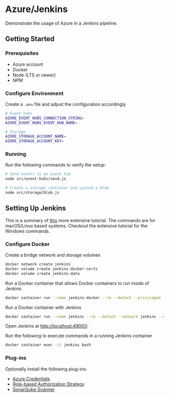 # Azure/Jenkins

Demonstrate the usage of Azure in a Jenkins pipeline.

## Getting Started

### Prerequisites

- Azure account
- Docker
- Node (LTS or newer)
- NPM

### Configure Environment

Create a `.env` file and adjust the configuration accordingly

```bash
# Event hubs
AZURE_EVENT_HUBS_CONNECTION_STRING=
AZURE_EVENT_HUBS_EVENT_HUB_NAME=

# Storage
AZURE_STORAGE_ACCOUNT_NAME=
AZURE_STORAGE_ACCOUNT_KEY=
```

### Running

Run the following commands to verify the setup:

```bash
# Send events to an event hub
node src/event-hubs/send.js

# Create a storage container and upload a blob
node src/storage/blob.js
```

## Setting Up Jenkins

This is a summary of [this](https://jenkins.io/doc/tutorials/build-a-node-js-and-react-app-with-npm/) more extensive tutorial.
The commands are for macOS/Linux based systems.
Checkout the extensive tutorial for the Windows commands.

### Configure Docker

Create a bridge network and storage volumes

```bash
docker network create jenkins
docker volume create jenkins-docker-certs
docker volume create jenkins-data
```

Run a Docker container that allows Docker containers to run inside of Jenkins

```bash
docker container run --name jenkins-docker --rm --detach --privileged --network jenkins --network-alias docker --env DOCKER_TLS_CERTDIR=/certs --volume jenkins-docker-certs:/certs/client --volume jenkins-data:/var/jenkins_home --volume "$HOME":/home docker:dind
```

Run a Docker container with Jenkins

```bash
docker container run --name jenkins --rm --detach --network jenkins --env DOCKER_HOST=tcp://docker:2376 --env DOCKER_CERT_PATH=/certs/client --env DOCKER_TLS_VERIFY=1 --volume jenkins-data:/var/jenkins_home --volume jenkins-docker-certs:/certs/client:ro --volume "$HOME":/home --publish 49001:8080 jenkinsci/blueocean
```

Open Jenkins at <http://localhost:49001/>.

Run the following to execute commands in a running Jenkins container

```bash
docker container exec -it jenkins bash
```

### Plug-ins

Optionally install the following plug-ins:

- [Azure Credentials](https://plugins.jenkins.io/azure-credentials/)
- [Role-based Authorization Strategy](https://plugins.jenkins.io/role-strategy/)
- [SonarQube Scanner](https://plugins.jenkins.io/sonar/)
